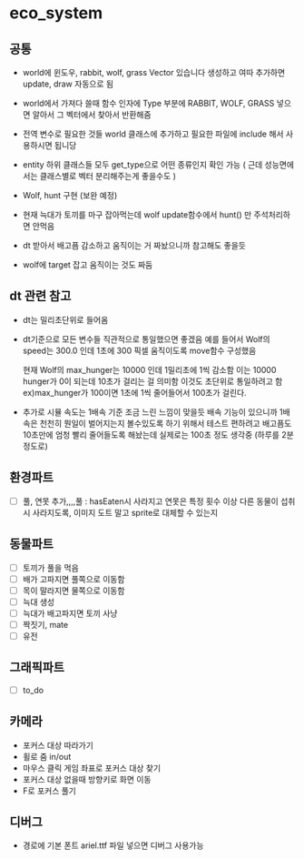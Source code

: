 # eco_system

## 공통
- world에 윈도우, rabbit, wolf, grass Vector 있습니다 생성하고 여따 추가하면 update, draw 자동으로 됨
- world에서 가져다 쓸때 함수 인자에 Type 부분에 RABBIT, WOLF, GRASS 넣으면 알아서 그 벡터에서 찾아서 반환해줌
- 전역 변수로 필요한 것들 world 클래스에 추가하고 필요한 파일에 include 해서 사용하시면 됩니당

- entity 하위 클래스들 모두 get_type으로 어떤 종류인지 확인 가능 ( 근데 성능면에서는 클래스별로 벡터 분리해주는게 좋을수도 )

- Wolf, hunt 구현 (보완 예정)
- 현재 늑대가 토끼를 마구 잡아먹는데 wolf update함수에서 hunt() 만 주석처리하면 안먹음
- dt 받아서 배고픔 감소하고 움직이는 거 짜놨으니까 참고해도 좋을듯
- wolf에 target 잡고 움직이는 것도 짜둠

## dt 관련 참고
- dt는 밀리초단위로 들어옴
- dt기준으로 모든 변수들 직관적으로 통일했으면 좋겠음
  예를 들어서 Wolf의 speed는 300.0 인데 1초에 300 픽셀 움직이도록 move함수 구성했음

  현재 Wolf의 max_hunger는 10000 인데 1밀리초에 1씩 감소함
  이는 10000 hunger가 0이 되는데 10초가 걸리는 걸 의미함
  이것도 초단위로 통일하려고 함
  ex)max_hunger가 100이면 1초에 1씩 줄어들어서 100초가 걸린다.

- 추가로 시뮬 속도는 1배속 기준 조금 느린 느낌이 맞을듯
  배속 기능이 있으니까 1배속은 천천히 뭔일이 벌어지는지 볼수있도록 하기 위해서
  테스트 편하려고 배고픔도 10초만에 엄청 빨리 줄어들도록 해놨는데 실제로는 100초 정도 생각중 (하루를 2분 정도로)
  

## 환경파트
- [ ] 풀, 연못 추가,,,,풀 : hasEaten시 사라지고 연못은 특정 횟수 이상 다른 동물이 섭취 시 사라지도록, 이미지 도트 말고 sprite로 대체할 수 있는지
      
## 동물파트
- [ ] 토끼가 풀을 먹음
- [ ] 배가 고파지면 풀쪽으로 이동함
- [ ] 목이 말라지면 물쪽으로 이동함
- [ ] 늑대 생성
- [ ] 늑대가 배고파지면 토끼 사냥
- [ ] 짝짓기, mate
- [ ] 유전

## 그래픽파트
- [ ] to_do
      
## 카메라
- 포커스 대상 따라가기
- 휠로 줌 in/out
- 마우스 클릭 게임 좌표로 포커스 대상 찾기
- 포커스 대상 없을때 방향키로 화면 이동
- F로 포커스 풀기

## 디버그
- 경로에 기본 폰트 ariel.ttf 파일 넣으면 디버그 사용가능
